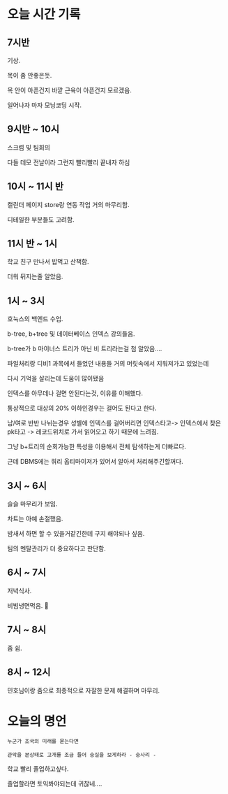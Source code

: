 # 오늘 시간 기록

## 7시반

기상.

목이 좀 안좋은듯.

목 안이 아픈건지 바깥 근육이 아픈건지 모르겠음.

일어나자 마자 모닝코딩 시작.

## 9시반 ~ 10시

스크럼 및 팀회의

다들 데모 전날이라 그런지 빨리빨리 끝내자 하심

## 10시 ~ 11시 반

캘린더 페이지 store랑 연동 작업 거의 마무리함.

디테일한 부분들도 고려함.

## 11시 반 ~ 1시

학교 친구 만나서 밥먹고 산책함.

더워 뒤지는줄 알았음.

## 1시 ~ 3시

호눅스의 백엔드 수업.

b-tree, b+tree 및 데이터베이스 인덱스 강의들음.

b-tree가 b 마이너스 트리가 아닌 비 트리라는걸 첨 알았음....

파일처리랑 디비1 과목에서 들었던 내용들 거의 머릿속에서 지워져가고 있었는데

다시 기억을 살리는데 도움이 많이됐음

인덱스를 아무데나 걸면 안된다는것, 이유를 이해했다.

통상적으로 대상의 20% 이하인경우는 걸어도 된다고 한다.

남/여로 반반 나뉘는경우 성별에 인덱스를 걸어버리면 인덱스타고-> 인덱스에서 찾은 pk타고 -> 레코드위치로 가서 읽어오고 하기 때문에 느려짐.

그냥 b+트리의 순회가능한 특성을 이용해서 전체 탐색하는게 더빠르다.

근데 DBMS에는 쿼리 옵티마이져가 있어서 알아서 처리해주긴할꺼다.

## 3시 ~ 6시

슬슬 마무리가 보임.

차트는 아예 손절했음.

밤새서 하면 할 수 있을거같긴한데 구지 해야되나 싶음.

팀의 멘탈관리가 더 중요하다고 판단함.

## 6시 ~ 7시

저녁식사.

비빔냉면먹음. 🍜

## 7시 ~ 8시

좀 쉼.

## 8시 ~ 12시

민호님이랑 줌으로 최종적으로 자잘한 문제 해결하며 마무리.

# 오늘의 명언

```
누군가 조국의 미래를 묻는다면

관악을 본상태로 고개를 조금 들어 숭실을 보게하라 - 숭사리 -
```

학교 빨리 졸업하고싶다.

졸업할라면 토익봐야되는데 귀찮네....
